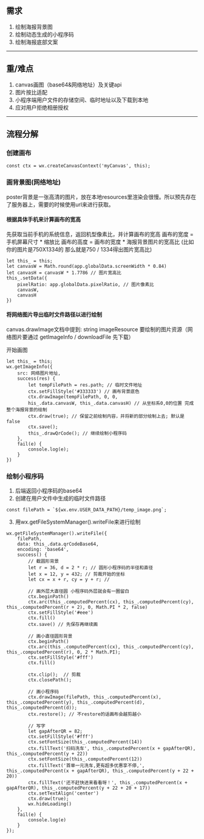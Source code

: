 
## 需求
1. 绘制海报背景图
2. 绘制动态生成的小程序码
3. 绘制海报底部文案

---

## 重/难点
1. canvas画图（base64&网络地址）及关键api
2. 图片按比适配
3. 小程序端用户文件的存储空间、临时地址以及下载到本地
4. 应对用户拒绝相册授权

---


## 流程分解
### 创建画布

```
const ctx = wx.createCanvasContext('myCanvas', this);
```

### 画背景图(网络地址)
poster背景是一张高清的图片，放在本地resources里渲染会很慢。所以预先存在了服务器上，需要的时候使用url来进行获取。

#### 根据具体手机来计算画布的宽高
先获取当前手机的系统信息，返回机型像素比，并计算画布的宽高
画布的宽度 = 手机屏幕尺寸 * 缩放比
画布的高度 = 画布的宽度 * 海报背景图片的宽高比
(比如你的图片是750X1334的 那么就是750 / 1334得出图片宽高比)

```
let this_ = this;
let canvasW = Math.round(app.globalData.screenWidth * 0.84)
let canvasH = canvasW * 1.7786 // 图片宽高比
this_.setData({
    pixelRatio: app.globalData.pixelRatio, // 图片像素比
    canvasW,
    canvasH
})
```

#### 将网络图片导出临时文件路径以进行绘制
canvas.drawImage文档中提到:
string imageResource 要绘制的图片资源（网络图片要通过 getImageInfo / downloadFile 先下载）


开始画图

```
let this_ = this;
wx.getImageInfo({
    src: 网络图片地址,
    success(res) {
        let tempFilePath = res.path; // 临时文件地址
        ctx.setFillStyle('#333333') // 画布背景底色
        ctx.drawImage(tempFilePath, 0, 0,
        his_.data.canvasW, this_.data.canvasH) // 从坐标系0,0的位置 完成整个海报背景的绘制
        ctx.draw(true); // 保留之前绘制内容，并将新的部分绘制上去; 默认是false
        ctx.save();
        this_.drawQrCode(); // 继续绘制小程序码
    },
    fail(e) {
        console.log(e);
    }
})
```

### 绘制小程序码
1. 后端返回小程序码的base64
2. 创建在用户文件中生成的临时文件路径

```
const filePath = `${wx.env.USER_DATA_PATH}/temp_image.png`;
```

3. 用wx.getFileSystemManager().writeFile来进行绘制

```
wx.getFileSystemManager().writeFile({
    filePath,
    data: this_.data.qrCodeBase64,
    encoding: 'base64',
    success() {
        // 截圆形背景
        let r = 36, d = 2 * r; // 圆形小程序码的半径和直径
        let x = 12, y = 432; // 剪裁开始的坐标
        let cx = x + r, cy = y + r; //

        // 画外层大直径圆 小程序码外层就会有一圈留白
        ctx.beginPath()
        ctx.arc(this_.computedPercent(cx), this_.computedPercent(cy), this_.computedPercent(r + 2), 0, Math.PI * 2, false)
        ctx.setFillStyle('#eee')
        ctx.fill()
        ctx.save() // 先保存再继续画

        // 画小直径圆形背景
        ctx.beginPath()
        ctx.arc(this_.computedPercent(cx), this_.computedPercent(cy), this_.computedPercent(r), 0, 2 * Math.PI);
        ctx.setFillStyle('#fff')
        ctx.fill()

        ctx.clip();  // 剪裁
        ctx.closePath();

        // 画小程序码
        ctx.drawImage(filePath, this_.computedPercent(x), this_.computedPercent(y), this_.computedPercent(d), this_.computedPercent(d));
        ctx.restore(); // 不restore的话画布会越剪越小

        // 写字
        let gapAfterQR = 82;
        ctx.setFillStyle('#fff')
        ctx.setFontSize(this_.computedPercent(14))
        ctx.fillText('扫码洗车', this_.computedPercent(x + gapAfterQR), this_.computedPercent(y + 22))
        ctx.setFontSize(this_.computedPercent(12))
        ctx.fillText('首单一元洗车,更有超多优惠享不停,', this_.computedPercent(x + gapAfterQR), this_.computedPercent(y + 22 + 20))
        ctx.fillText('还不赶快进来看看呀！', this_.computedPercent(x + gapAfterQR), this_.computedPercent(y + 22 + 20 + 17))
        ctx.setTextAlign('center')
        ctx.draw(true);
        wx.hideLoading()
    },
    fail(e) {
        console.log(e)
    }
});
```
